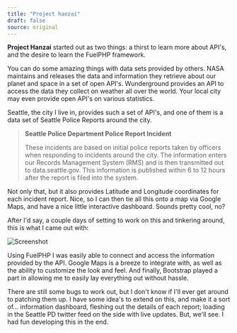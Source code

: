 ```yaml
---
title: "Project hanzai"
draft: false
source: original
---
```


**Project Hanzai** started out as two things: a thirst to learn more about API's, and the desire to learn the FuelPHP framework.

You can do some amazing things with data sets provided by others. NASA maintains and releases the data and information they retrieve about our planet and space in a set of open API's. Wunderground provides an API to access the data they collect on weather all over the world. Your local city may even provide open API's on various statistics.

Seattle, the city I live in, provides such a set of API's, and one of them is a data set of Seattle Police Reports around the city.

> **Seattle Police Department Police Report Incident**
>
> These incidents are based on initial police reports taken by officers when responding to incidents around the city. The information enters our Records Management System (RMS) and is then transmitted out to data.seattle.gov. This information is published within 6 to 12 hours after the report is filed into the system.

Not only that, but it also provides Latitude and Longitude coordinates for each incident report. Nice, so I can then tie all this onto a map via Google Maps, and have a nice little interactive dashboard. Sounds pretty cool, no?

After I'd say, a couple days of setting to work on this and tinkering around, this is what I came out with:

![Screenshot](/storage/posts/project_hanzai.png)

Using FuelPHP I was easily able to connect and access the information provided by the API. Google Maps is a breeze to integrate with, as well as the ability to customize the look and feel. And finally, Bootstrap played a part in allowing me to easily lay everything out without hassle.

There are still some bugs to work out, but I don't know if I'll ever get around to patching them up. I have some idea's to extend on this, and make it a sort of... information dashboard, fleshing out the details of each report; loading in the Seattle PD twitter feed on the side with live updates. But, we'll see. I had fun developing this in the end.